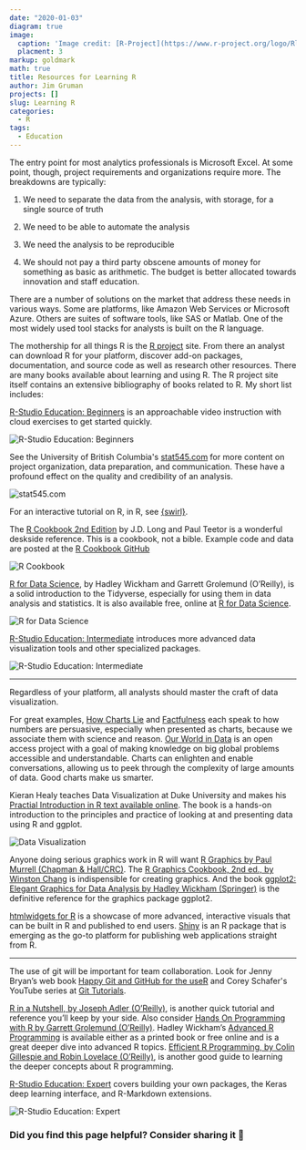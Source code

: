 ```yaml
---
date: "2020-01-03"
diagram: true
image: 
  caption: 'Image credit: [R-Project](https://www.r-project.org/logo/Rlogo.png)'
  placment: 3
markup: goldmark
math: true
title: Resources for Learning R
author: Jim Gruman
projects: []
slug: Learning R
categories:
  - R
tags:
  - Education
---
```


The entry point for most analytics professionals is Microsoft Excel. At some point, though, project requirements and organizations require more. The breakdowns are typically:

1. We need to separate the data from the analysis, with storage, for a single source of truth

1. We need to be able to automate the analysis

1. We need the analysis to be reproducible

1. We should not pay a third party obscene amounts of money for something as basic as arithmetic. The budget is better allocated towards innovation and staff education.

There are a number of solutions on the market that address these needs in various ways. Some are platforms, like Amazon Web Services or Microsoft Azure. Others are suites of software tools, like SAS or Matlab. One of the most widely used tool stacks for analysts is built on the R language.

The mothership for all things R is the [R project](https://www.r-project.org/) site. From there an analyst can download R for your platform, discover add-on packages, documentation, and source code as well as research other resources. There are many books available about learning and using R. The R project site itself contains an extensive bibliography of books related to R. My short list includes:

[R-Studio Education: Beginners](https://education.rstudio.com/learn/beginner/) is an approachable video instruction with cloud exercises to get started quickly.

![R-Studio Education: Beginners](https://education.rstudio.com/learn/beginner/feature-mtsalsa-750.jpg)

See the University of British Columbia's [stat545.com](https://stat545.com/) for more content on project organization, data preparation, and communication. These have a profound effect on the quality and credibility of an analysis.

![stat545.com](https://stat545.com/assets/stat545-logo.png)

For an interactive tutorial on R, in R, see [{swirl}](https://swirlstats.com).

The [R Cookbook 2nd Edition](https://rc2e.com/index.html#other-resources) by J.D. Long and Paul Teetor is a wonderful deskside reference. This is a cookbook, not a bible. Example code and data are posted at the [R Cookbook GitHub](https://github.com/CerebralMastication/R-Cookbook)

![R Cookbook](https://rc2e.com/images_v2/book_cover.jpg)

[R for Data Science](http://shop.oreilly.com/product/0636920034407.do), by Hadley Wickham and Garrett Grolemund (O’Reilly), is a solid introduction to the Tidyverse, especially for using them in data analysis and statistics. It is also available free, online at [R for Data Science](http://r4ds.had.co.nz).

![R for Data Science](https://d33wubrfki0l68.cloudfront.net/b88ef926a004b0fce72b2526b0b5c4413666a4cb/24a30/cover.png)

[R-Studio Education: Intermediate](https://education.rstudio.com/learn/intermediate/) introduces more advanced data visualization tools and other specialized packages.

![R-Studio Education: Intermediate](https://education.rstudio.com//learn/intermediate/feature-sail-750.jpg)

----

Regardless of your platform, all analysts should master the craft of data visualization.

For great examples, [How Charts Lie](https://www.amazon.com/How-Charts-Lie-Getting-Information/dp/1324001569) and [Factfulness](https://www.gapminder.org/factfulness-book/) each speak to how numbers are persuasive, especially when presented as charts, because we associate them with science and reason. [Our World in Data](https://ourworldindata.org/) is an open access project with a goal of making knowledge on big global problems accessible and understandable. Charts can enlighten and enable conversations, allowing us to peek through the complexity of large amounts of data. Good charts make us smarter.

Kieran Healy teaches Data Visualization at Duke University and makes his [Practial Introduction in R text available online](https://socviz.co/index.html). The book is a hands-on introduction to the principles and practice of looking at and presenting data using R and ggplot.

![Data Visualization](https://socviz.co/assets/dv-cover-pupress.jpg)

Anyone doing serious graphics work in R will want [R Graphics by Paul Murrell (Chapman & Hall/CRC)](https://www.amazon.com/Graphics-Third-Chapman-Hall-CRC/dp/1498789056). The [R Graphics Cookbook, 2nd ed., by Winston Chang](http://shop.oreilly.com/product/0636920063704.do) is indispensible for creating graphics. And the book [ggplot2: Elegant Graphics for Data Analysis by Hadley Wickham (Springer)](https://www.springer.com/us/book/9780387981413) is the definitive reference for the graphics package ggplot2.

[htmlwidgets for R](https://www.htmlwidgets.org) is a showcase of more advanced, interactive visuals that can be built in R and published to end users. [Shiny](https://shiny.rstudio.com/) is an R package that is emerging as the go-to platform for publishing web applications straight from R.

----

The use of git will be important for team collaboration. Look for Jenny Bryan’s web book [Happy Git and GitHub for the useR](http://happygitwithr.com/) and Corey Schafer's YouTube series at [Git Tutorials](https://www.youtube.com/playlist?list=PL-osiE80TeTuRUfjRe54Eea17-YfnOOAx).

[R in a Nutshell, by Joseph Adler (O’Reilly)](http://oreilly.com/catalog/9780596801717), is another quick tutorial and reference you’ll keep by your side. Also consider [Hands On Programming with R by Garrett Grolemund (O’Reilly)](https://www.oreilly.com/library/view/hands-on-programming-with/9781449359089/). Hadley Wickham’s [Advanced R Programming](https://adv-r.hadley.nz/) is available either as a printed book or free online and is a great deeper dive into advanced R topics. [Efficient R Programming, by Colin Gillespie and Robin Lovelace (O’Reilly)](http://shop.oreilly.com/product/0636920047995.do), is another good guide to learning the deeper concepts about R programming.

[R-Studio Education: Expert](https://education.rstudio.com/learn/expert/) covers building your own packages, the Keras deep learning interface, and R-Markdown extensions.

![R-Studio Education: Expert](https://education.rstudio.com/learn/expert/feature-scuba-750.jpg)

### Did you find this page helpful? Consider sharing it 🙌


